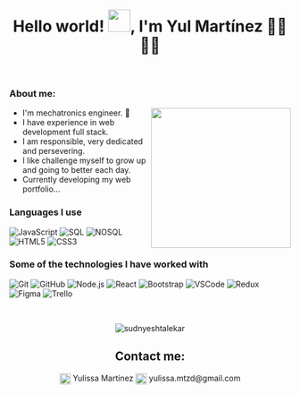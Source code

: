 <h1 align="center">Hello world! <img src="https://github.com/sudnyeshtalekar/sudnyeshtalekar/blob/master/Assets/Hi.gif" width="40px">, I'm Yul Martínez 👩‍💻👷‍♀️</h1>
<br />
<h3>About me:</h3>
<img align= "right" width= "250" src= "https://pa1.narvii.com/6580/8098c6e9207376889eeb0532d9f5a0723c4d73f5_hq.gif"/>

- I'm mechatronics engineer. 👷‍
- I have experience in web development full stack.
- I am responsible, very dedicated and persevering.
- I like challenge myself to grow up and going to better each day.
- Currently developing my web portfolio...

<h3>Languages I use</h3>

![JavaScript](https://img.shields.io/badge/-JavaScript-000000?style=flat&logo=javascript)
![SQL](https://img.shields.io/badge/-PostgreSQL-000000?style=flat&logo=postgresql)
![NOSQL](https://img.shields.io/badge/-MongoDB-000000?style=flat&logo=mongodb)
![HTML5](https://img.shields.io/badge/-HTML5-000000?style=flat&logo=html5)
![CSS3](https://img.shields.io/badge/-CSS3-000000?style=flat&logo=css3)

<h3>Some of the technologies I have worked with</h3>

![Git](https://img.shields.io/badge/-Git-222222?style=flat&logo=git&logoColor=F05032)
![GitHub](https://img.shields.io/badge/-GitHub-222222?style=flat&logo=github&logoColor=181717)
![Node.js](https://img.shields.io/badge/-Node.js-222222?style=flat&logo=node.js&logoColor=339933)
![React](https://img.shields.io/badge/-React-222222?style=flat&logo=React&logoColor=61DAFB)
![Bootstrap](https://img.shields.io/badge/-Bootstrap-222222?style=flat&logo=bootstrap&logoColor=563D7C)
![VSCode](http://img.shields.io/badge/-VS%20Code-222222?style=flat&logo=visual%20studio%20code&logoColor=61DAFB)
![Redux](http://img.shields.io/badge/-Redux-222222?style=flat&logo=redux&logoColor=563D7C)
![Figma](http://img.shields.io/badge/-Figma-222222?style=flat&logo=figma&logoColor=white)
![Trello](http://img.shields.io/badge/-Trello-222222?style=flat&logo=trello&logoColor=gray)

<br />
<p align="center"> <img src="https://github-readme-stats.vercel.app/api?username=yulsmd&show_icons=true&theme=dark" alt="sudnyeshtalekar" /> 
</p>

<h2 align="center">Contact me:</h2>

<div align="center">
<a href="https://www.linkedin.com/in/yulissamtzd/" target="__blank" text-color="white"><img align="center" src="https://img.icons8.com/color/96/000000/linkedin.png" alt="Yulissa" height="20" width="20" /></a>  Yulissa Martínez
<a href="mailto:yulissa.mtzd@gmail.com " target="__blank"><img align="center" src="https://img.icons8.com/color/96/000000/gmail--v1.png" alt="Yulissa" height="20" width="20" /></a>  yulissa.mtzd@gmail.com
</div>
